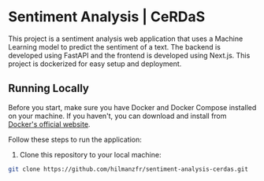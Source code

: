 # Sentiment Analysis | CeRDaS

This project is a sentiment analysis web application that uses a Machine Learning model to predict the sentiment of a text. The backend is developed using FastAPI and the frontend is developed using Next.js. This project is dockerized for easy setup and deployment.

## Running Locally

Before you start, make sure you have Docker and Docker Compose installed on your machine. If you haven't, you can download and install from [Docker's official website](https://docs.docker.com/get-docker/).

Follow these steps to run the application:

1. Clone this repository to your local machine:

```bash
git clone https://github.com/hilmanzfr/sentiment-analysis-cerdas.git
